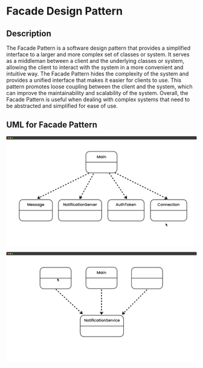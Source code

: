 # Facade Design Pattern

## Description

The Facade Pattern is a software design pattern that provides a simplified interface to a larger and more complex set of classes or system. It serves as a middleman between a client and the underlying classes or system, allowing the client to interact with the system in a more convenient and intuitive way. The Facade Pattern hides the complexity of the system and provides a unified interface that makes it easier for clients to use. This pattern promotes loose coupling between the client and the system, which can improve the maintainability and scalability of the system. Overall, the Facade Pattern is useful when dealing with complex systems that need to be abstracted and simplified for ease of use.

## UML for Facade Pattern

<div style="width: 100%; display: flex; justify-content: center; align-items: center; border-radius: 15px; gap: 15px; flex-direction: column;">
<img src="./facade-pattern-1.png" alt="UML for Facade Pattern" />
<img src="./facade-pattern-2.png" alt="UML for Facade Pattern" />
</div>
